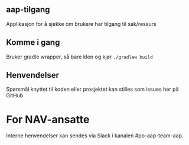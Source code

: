 ## aap-tilgang
Applikasjon for å sjekke om brukere har tilgang til sak/ressurs

## Komme i gang
Bruker gradle wrapper, så bare klon og kjør `./gradlew build`

## Henvendelser
Spørsmål knyttet til koden eller prosjektet kan stilles som issues her på GitHub

# For NAV-ansatte
Interne henvendelser kan sendes via Slack i kanalen #po-aap-team-aap.
